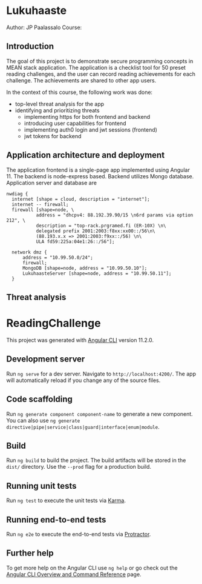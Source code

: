 # Lukuhaaste

Author: JP Paalassalo
Course:

## Introduction

The goal of this project is to demonstrate secure programming concepts in MEAN stack application. The application is a checklist tool for 50 preset reading challenges, and the user can record reading achievements for each challenge. The achievements are shared to other app users.

In the context of this course, the following work was done:
- top-level threat analysis for the app
- identifying and prioritizing threats
    - implementing https for both frontend and backend
    - introducing user capabilities for frontend
    - implementing auth0 login and jwt sessions (frontend)
    - jwt tokens for backend

## Application architecture and deployment

The application frontend is a single-page app implemented using Angular 11. The backend is node-express based. Backend utilizes Mongo database. Application server and database are 

```plantuml
nwdiag {
  internet [shape = cloud, description = "internet"];
  internet -- firewall; 
  firewall [shape=node, \
           address = "dhcpv4: 88.192.39.90/15 \n6rd params via option 212", \
           description = "top-rack.prgramed.fi (ER-10X) \n\
           delegated prefix 2001:2003:f8xx:xx00::/56\n\
           (88.193.x.x => 2001:2003:f9xx::/56) \n\
           ULA fd59:225a:04e1:26::/56"];

  network dmz {
      address = "10.99.50.0/24";
      firewall;
      MongoDB [shape=node, address = "10.99.50.10"];
      LukuhaasteServer [shape=node, address = "10.99.50.11"];
  }
```


## Threat analysis





# ReadingChallenge

This project was generated with [Angular CLI](https://github.com/angular/angular-cli) version 11.2.0.

## Development server

Run `ng serve` for a dev server. Navigate to `http://localhost:4200/`. The app will automatically reload if you change any of the source files.

## Code scaffolding

Run `ng generate component component-name` to generate a new component. You can also use `ng generate directive|pipe|service|class|guard|interface|enum|module`.

## Build

Run `ng build` to build the project. The build artifacts will be stored in the `dist/` directory. Use the `--prod` flag for a production build.

## Running unit tests

Run `ng test` to execute the unit tests via [Karma](https://karma-runner.github.io).

## Running end-to-end tests

Run `ng e2e` to execute the end-to-end tests via [Protractor](http://www.protractortest.org/).

## Further help

To get more help on the Angular CLI use `ng help` or go check out the [Angular CLI Overview and Command Reference](https://angular.io/cli) page.
